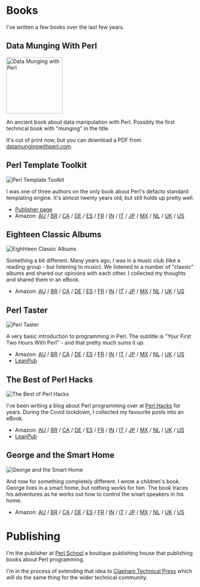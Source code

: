 <style>
.cover {
  height: 150px;
}
</style>

# Books

I've written a few books over the last few years.

## Data Munging With Perl

<img src="/img/dmp.jpg" class="cover" alt="Data Munging with Perl">

An ancient book about data manipulation with Perl. Possibly the first technical
book with "munging" in the title.

It's out of print now, but you can download a PDF from
[datamungingwithperl.com](https://datamunginfwithperl.com/).

## Perl Template Toolkit

![Perl Template Toolkit](/img/ptt.jpg)

I was one of three authors on the only book about Perl's defacto standard
templating engine. It's almost twenty years old, but still holds up pretty
well.

* [Publisher page](https://www.oreilly.com/library/view/perl-template-toolkit/0596004761/)
* Amazon: [AU](https://amazon.com.au/dp/0596004761) / [BR](https://amazon.com.br/dp/0596004761) / [CA](https://amazon.ca/dp/0596004761) / [DE](https://amazon.de/dp/0596004761) / [ES](https://amazon.es/dp/0596004761) / [FR](https://amazon.fr/dp/0596004761) / [IN](https://amazon.in/dp/0596004761) / [IT](https://amazon.it/dp/0596004761) / [JP](https://amazon.co.jp/dp/0596004761) / [MX](https://amazon.com.mx/dp/0596004761) / [NL](https://amazon.nl/dp/0596004761) / [UK](https://amazon.co.uk/dp/0596004761) / [US](https://amazon.com/dp/0596004761)

## Eighteen Classic Albums

![Eighhteen Classic Albums](/img/eca.jpg)

Something a bit different. Many years ago, I was in a music club (like a
reading group - but listening to music). We listened to a number of
"classic" albums and shared our opinions with each other. I collected my
thoughts and shared them in an eBook.

* Amazon: [AU](https://amazon.com.au/dp/B017KUM88Y) / [BR](https://amazon.com.br/dp/B017KUM88Y) / [CA](https://amazon.ca/dp/B017KUM88Y) / [DE](https://amazon.de/dp/B017KUM88Y) / [ES](https://amazon.es/dp/B017KUM88Y) / [FR](https://amazon.fr/dp/B017KUM88Y) / [IN](https://amazon.in/dp/B017KUM88Y) / [IT](https://amazon.it/dp/B017KUM88Y) / [JP](https://amazon.co.jp/dp/B017KUM88Y) / [MX](https://amazon.com.mx/dp/B017KUM88Y) / [NL](https://amazon.nl/dp/B017KUM88Y) / [UK](https://amazon.co.uk/dp/B017KUM88Y) / [US](https://amazon.com/dp/B017KUM88Y)

## Perl Taster

![Perl Taster](/img/pt.jpg)

A very basic introduction to programming in Perl. The subtitle is "Your
First Two Hours With Perl" - and that pretty much sums it up.

* Amazon: [AU](https://amazon.com.au/dp/B077MB1LH1) / [BR](https://amazon.com.br/dp/B077MB1LH1) / [CA](https://amazon.ca/dp/B077MB1LH1) / [DE](https://amazon.de/dp/B077MB1LH1) / [ES](https://amazon.es/dp/B077MB1LH1) / [FR](https://amazon.fr/dp/B077MB1LH1) / [IN](https://amazon.in/dp/B077MB1LH1) / [IT](https://amazon.it/dp/B077MB1LH1) / [JP](https://amazon.co.jp/dp/B077MB1LH1) / [MX](https://amazon.com.mx/dp/B077MB1LH1) / [NL](https://amazon.nl/dp/B077MB1LH1) / [UK](https://amazon.co.uk/dp/B077MB1LH1) / [US](https://amazon.com/dp/B077MB1LH1)
* [LeanPub](https://leanpub.com/perl-taster/)

## The Best of Perl Hacks

![The Best of Perl Hacks](/img/bph.jpg)

I've been writing a blog about Perl programming over at
[Perl Hacks](https://perlhacks.com/) for years. During the Covid lockdown,
I collected my favourite posts into an eBook.

* Amazon: [AU](https://amazon.com.au/dp/B086VK6TDH) / [BR](https://amazon.com.br/dp/B086VK6TDH) / [CA](https://amazon.ca/dp/B086VK6TDH) / [DE](https://amazon.de/dp/B086VK6TDH) / [ES](https://amazon.es/dp/B086VK6TDH) / [FR](https://amazon.fr/dp/B086VK6TDH) / [IN](https://amazon.in/dp/B086VK6TDH) / [IT](https://amazon.it/dp/B086VK6TDH) / [JP](https://amazon.co.jp/dp/B086VK6TDH) / [MX](https://amazon.com.mx/dp/B086VK6TDH) / [NL](https://amazon.nl/dp/B086VK6TDH) / [UK](https://amazon.co.uk/dp/B086VK6TDH) / [US](https://amazon.com/dp/B086VK6TDH)
* [LeanPub](https://leanpub.com/thebestofperlhacks/)

## George and the Smart Home

![George and the Smart Home](/img/gsh.jpg)

And now for something completely different. I wrote a children's book.
George lives in a smart home, but nothing works for him. The book traces
his adventures as he works out how to control the smart speakers in his
home.

* Amazon: [AU](https://amazon.com.au/dp/B09WHFGGTV) / [BR](https://amazon.com.br/dp/B09WHFGGTV) / [CA](https://amazon.ca/dp/B09WHFGGTV) / [DE](https://amazon.de/dp/B09WHFGGTV) / [ES](https://amazon.es/dp/B09WHFGGTV) / [FR](https://amazon.fr/dp/B09WHFGGTV) / [IN](https://amazon.in/dp/B09WHFGGTV) / [IT](https://amazon.it/dp/B09WHFGGTV) / [JP](https://amazon.co.jp/dp/B09WHFGGTV) / [MX](https://amazon.com.mx/dp/B09WHFGGTV) / [NL](https://amazon.nl/dp/B09WHFGGTV) / [UK](https://amazon.co.uk/dp/B09WHFGGTV) / [US](https://amazon.com/dp/B09WHFGGTV)

# Publishing

I'm the publisher at [Perl School](https://perlschool.com/) a boutique
publishing house that publishing books about Perl programming.

I'm in the process of extending that idea to
[Clapham Technical Press](https://claphamtechpress.com/) which will
do the same thing for the wider technical community.
